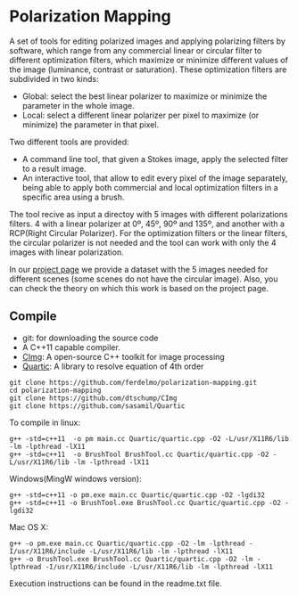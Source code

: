 # Polarization Mapping
A set of tools for editing polarized images and applying polarizing filters by software, which range from any commercial linear or circular filter to different optimization filters, which maximize or minimize different values of the image (luminance, contrast or saturation). These optimization filters are subdivided in two kinds:
- Global: select the best linear polarizer to maximize or minimize the parameter in the whole image.
- Local: select a different linear polarizer per pixel to maximize (or minimize) the parameter in that pixel.

Two different tools are provided:
- A command line tool, that given a Stokes image, apply the selected filter to a result image.
- An interactive tool, that allow to edit every pixel of the image separately, being able to apply both commercial and local optimization filters in a specific area using a brush.

The tool recive as input a directoy with 5 images with different polarizations filters. 4 with a linear polarizer at 0º, 45º, 90º and 135º, and another with a RCP(Right Circular Polarizer). For the optimization filters or the linear filters, the circular polarizer is not needed and the tool can work with only the 4 images with linear polarization.

In our [project page](http://webdiis.unizar.es/~amunoz/projects/CG2019_polarization/) we provide a dataset with the 5 images needed for different scenes (some scenes do not have the circular image). Also, you can check the theory on which this work is based on the project page.

## Compile
- git: for downloading the source code
- A C++11 capable compiler.
- [CImg](https://github.com/dtschump/CImg): A open-source C++ toolkit for image processing
- [Quartic](https://github.com/sasamil/Quartic): A library to resolve equation of 4th order

```
git clone https://github.com/ferdelmo/polarization-mapping.git
cd polarization-mapping
git clone https://github.com/dtschump/CImg
git clone https://github.com/sasamil/Quartic
```
To compile in linux:
```
g++ -std=c++11  -o pm main.cc Quartic/quartic.cpp -O2 -L/usr/X11R6/lib -lm -lpthread -lX11
g++ -std=c++11  -o BrushTool BrushTool.cc Quartic/quartic.cpp -O2 -L/usr/X11R6/lib -lm -lpthread -lX11
```
Windows(MingW windows version):
```
g++ -std=c++11 -o pm.exe main.cc Quartic/quartic.cpp -O2 -lgdi32
g++ -std=c++11 -o BrushTool.exe BrushTool.cc Quartic/quartic.cpp -O2 -lgdi32
```
Mac OS X:
```
g++ -o pm.exe main.cc Quartic/quartic.cpp -O2 -lm -lpthread -I/usr/X11R6/include -L/usr/X11R6/lib -lm -lpthread -lX11
g++ -o BrushTool.exe BrushTool.cc Quartic/quartic.cpp -O2 -lm -lpthread -I/usr/X11R6/include -L/usr/X11R6/lib -lm -lpthread -lX11
```

Execution instructions can be found in the readme.txt file.